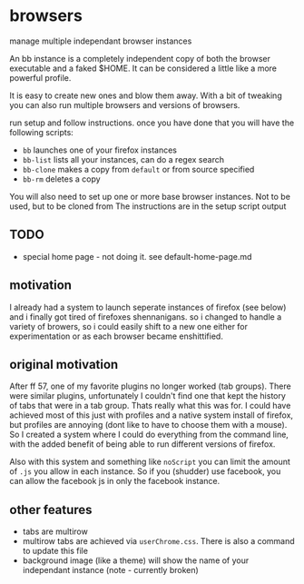 # browsers
manage multiple independant browser instances

An bb instance is a  completely independent copy of both the browser executable and a faked $HOME.
It can be considered a little like a more powerful profile.

It is easy to create new ones and blow them away. With a bit of tweaking
you can also run multiple browsers and versions of browsers.

run setup and follow instructions. once you have done that you
will have the following scripts:
- `bb`        launches one of your firefox instances
- `bb-list`   lists all your instances, can do a regex search
- `bb-clone`  makes a copy from `default` or from source specified
- `bb-rm`     deletes a copy

You will also need to set up one or more base browser instances. Not to be used, but to be cloned from
The instructions are in the setup script output

## TODO
- special home page - not doing it. see default-home-page.md

## motivation
I already had a system to launch seperate instances of firefox (see below) and i finally got tired of
firefoxes shennanigans.  so i changed to handle a variety of browers, so i could easily shift to a new one
either for experimentation or as each browser became enshittified.

## original motivation
After ff 57, one of my favorite plugins no longer worked (tab groups). There were similar
plugins, unfortunately I couldn't find one that kept the history of tabs that were in a tab group.
Thats really what this was for. I could have achieved most of this just with profiles and a native
system install of firefox, but profiles are annoying (dont like to have to choose them with a mouse).
So I created a system where I could do everything from the command line, with the added benefit of
being able to run different versions of firefox.

Also with this system and something like `noScript` you can limit the amount of `.js` you allow in each instance.
So if you (shudder) use facebook, you can allow the facebook js in only the facebook instance.

## other features
  - tabs are multirow
  - multirow tabs are achieved via `userChrome.css`. There is also a command to update this file
  - background image (like a theme) will show the name of your independant instance (note - currently broken)



